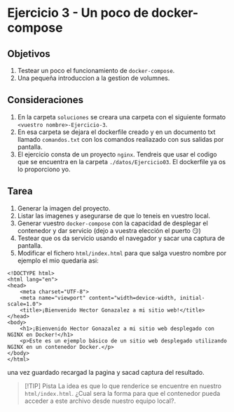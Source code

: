 # Ejercicio 3 - Un poco de docker-compose
## Objetivos
1. Testear un poco el funcionamiento de `docker-compose`.
2. Una pequeña introduccion a la gestion de volumnes.


## Consideraciones
 1. En la carpeta `soluciones` se creara una carpeta con el siguiente formato  `<vuestro nombre>-Ejercicio-3`.
 1. En esa carpeta se dejara el dockerfile creado y en un documento txt llamado `comandos.txt` con los comandos realiazado con sus salidas por pantalla.
 2. El ejercicio consta de un proyecto `nginx`. Tendreis que usar el codigo que se encuentra en la carpeta `./datos/Ejercicio03`. El dockerfile ya os lo proporciono yo.
## Tarea
1. Generar la imagen del proyecto.
2. Listar las imagenes y asegurarse de que lo teneis en vuestro local.
3. Generar vuestro  `docker-compose` con la capacidad de desplegar el contenedor y dar servicio (dejo a vuestra elección el puerto 😏)
4. Testear que os da servicio usando el navegador y sacar una captura de pantalla.
5. Modificar el fichero `html/index.html` para que salga vuestro nombre por ejemplo el mio quedaria asi:
``` 
<!DOCTYPE html>
<html lang="en">
<head>
    <meta charset="UTF-8">
    <meta name="viewport" content="width=device-width, initial-scale=1.0">
    <title>¡Bienvenido Hector Gonazalez a mi sitio web!</title>
</head>
<body>
    <h1>¡Bienvenido Hector Gonazalez a mi sitio web desplegado con NGINX en Docker!</h1>
    <p>Este es un ejemplo básico de un sitio web desplegado utilizando NGINX en un contenedor Docker.</p>
</body>
</html>

```
una vez guardado recargad la pagina y sacad captura del resultado.

>[!TIP] Pista
La idea es que lo que renderice se encuentre en nuestro `html/index.html`. ¿Cual sera la forma para que el contenedor pueda acceder a este archivo desde nuestro equipo local?.